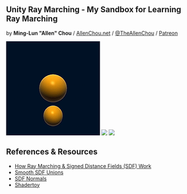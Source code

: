 ## Unity Ray Marching - My Sandbox for Learning Ray Marching
by **Ming-Lun "Allen" Chou** / [AllenChou.net](http://AllenChou.net) / [@TheAllenChou](http://twitter.com/TheAllenChou) / [Patreon](https://www.patreon.com/TheAllenChou)

![](/img/smooth-sphere-union.gif) ![](/img/interactive-game-objects.gif) ![](/img/heat-maps.gif)


## References & Resources
  * [How Ray Marching & Signed Distance Fields (SDF) Work](http://www.michaelwalczyk.com/blog/2017/5/25/ray-marching)
  * [Smooth SDF Unions](http://www.iquilezles.org/www/articles/smin/smin.htm)
  * [SDF Normals](http://www.iquilezles.org/www/articles/normalsSDF/normalsSDF.htm)
  * [Shadertoy](http://shadertoy.com)
